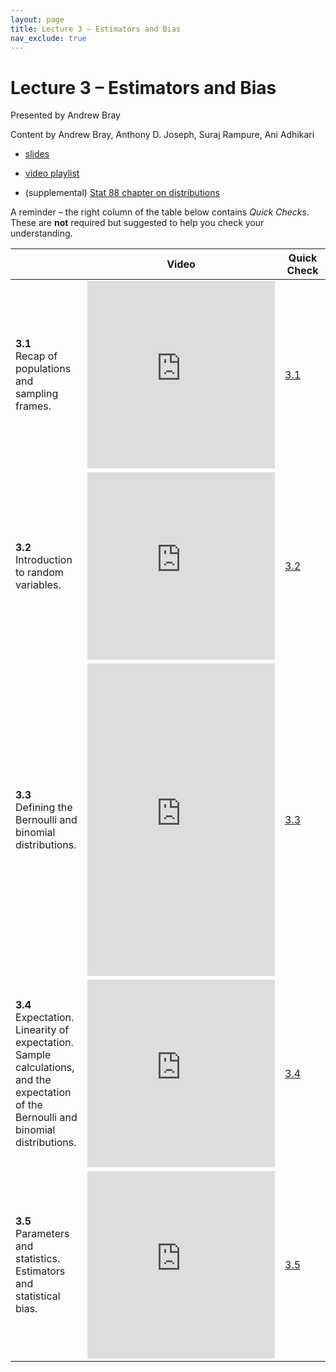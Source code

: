```yaml
---
layout: page
title: Lecture 3 – Estimators and Bias
nav_exclude: true
---
```


# Lecture 3 – Estimators and Bias

Presented by Andrew Bray

Content by Andrew Bray, Anthony D. Joseph, Suraj Rampure, Ani Adhikari

- [slides](https://docs.google.com/presentation/d/1m5ixdPsRM2vvSXLTHj3bUFwqPgSoXhZNXOdn24R-NS4/edit?usp=sharing)
- [video playlist](https://www.youtube.com/watch?v=ZwjUFEY3Jz4&list=PLQCcNQgUcDfoA5tNQjJed7ElqHdvSO-Bu)

- (supplemental) [Stat 88 chapter on distributions](http://stat88.org/textbook/notebooks/Chapter_03/03_The_Binomial_Distribution.html)

A reminder – the right column of the table below contains _Quick Checks_. These are **not** required but suggested to help you check your understanding.

<table>
<colgroup>
<col style="width: 25%" />
<col style="width: 25%" />
<col style="width: 25%" />
</colgroup>
<thead>
<tr class="header">
<th></th>
<th>Video</th>
<th>Quick Check</th>
</tr>
</thead>
<tbody>
<tr>
<td><strong>3.1</strong> <br>Recap of populations and sampling frames.</td>
<td><iframe width="300" height="300" height src="https://youtube.com/embed/ZwjUFEY3Jz4" frameborder="0" allow="accelerometer; autoplay; encrypted-media; gyroscope; picture-in-picture" allowfullscreen></iframe></td>
<td><a href="https://docs.google.com/forms/d/e/1FAIpQLSc_YVqwJ2xY4nPm9Bvw9Uvo5XI4YXT3srJjdvWJ3Z_RxmE5wg/viewform?usp=sf_link" target="\_blank">3.1</a></td>
</tr>
<tr>
<td><strong>3.2</strong> <br> Introduction to random variables.</td>
<td><iframe width="300" height="300" height src="https://youtube.com/embed/5ECLjehAYfo" frameborder="0" allow="accelerometer; autoplay; encrypted-media; gyroscope; picture-in-picture" allowfullscreen></iframe></td>
<td><a href="https://docs.google.com/forms/d/e/1FAIpQLSe1sMOMJ181NrlKthf0_W3a5hsaVl7pTH52aRKor_1YKBCjSw/viewform?usp=sf_link" target="\_blank">3.2</a></td>
</tr>
<tr>
<td><strong>3.3</strong> <br> Defining the Bernoulli and binomial distributions. </td>
<td><iframe width="300" height="500" height src="https://youtube.com/embed/SKQsIjHiOag" frameborder="0" allow="accelerometer; autoplay; encrypted-media; gyroscope; picture-in-picture" allowfullscreen></iframe></td>
<td><a href="https://docs.google.com/forms/d/e/1FAIpQLSfEWXy_AYS2i3E5H5prAzgLtm0Xu-M48nL0hFPw8QVMaNl__Q/viewform?usp=sf_link" target="\_blank">3.3</a></td>
</tr>
<tr>
<td><strong>3.4</strong> <br> Expectation. Linearity of expectation. Sample calculations, and the expectation of the Bernoulli and binomial distributions.</td>
<td><iframe width="300" height="300" height src="https://youtube.com/embed/ctjiSebZNZU" frameborder="0" allow="accelerometer; autoplay; encrypted-media; gyroscope; picture-in-picture" allowfullscreen></iframe></td>
<td><a href="https://docs.google.com/forms/d/e/1FAIpQLSe10ZbATvxFQIAdjjQ4-8reV7uYxZpleFxM6gXTO3Wf-GFh9g/viewform?usp=sf_link" target="\_blank">3.4</a></td>
</tr>
<tr>
<td><strong>3.5</strong> <br> Parameters and statistics. Estimators and statistical bias.</td>
<td><iframe width="300" height="300" height src="https://youtube.com/embed/6PSn3Ya7iVw" frameborder="0" allow="accelerometer; autoplay; encrypted-media; gyroscope; picture-in-picture" allowfullscreen></iframe></td>
<td><a href="https://docs.google.com/forms/d/e/1FAIpQLSeen96Dr-sEGQkyvEikzWKFLaivxwHkBhHDjWGIQJtnx3I9QA/viewform?usp=sf_link" target="\_blank">3.5</a></td>
</tr>

